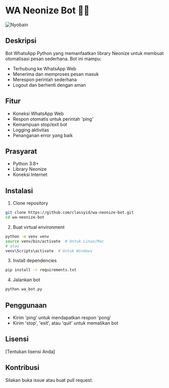# WA Neonize Bot 🤖📱

![Nyobain](https://blog.classy.id/upload/gambar_berita/2224d3d66e8e9aeff2ec9c5d2548db18_20250416111653.png)

## Deskripsi
Bot WhatsApp Python yang memanfaatkan library Neonize untuk membuat otomatisasi pesan sederhana. Bot ini mampu:
- Terhubung ke WhatsApp Web
- Menerima dan memproses pesan masuk
- Merespon perintah sederhana
- Logout dan berhenti dengan aman

## Fitur
- Koneksi WhatsApp Web
- Respon otomatis untuk perintah 'ping'
- Kemampuan stop/exit bot
- Logging aktivitas
- Penanganan error yang baik

## Prasyarat
- Python 3.8+
- Library Neonize
- Koneksi Internet

## Instalasi
1. Clone repository
```bash
git clone https://github.com/classyid/wa-neonize-bot.git
cd wa-neonize-bot
```

2. Buat virtual environment
```bash
python -m venv venv
source venv/bin/activate  # Untuk Linux/Mac
# atau
venv\Scripts\activate  # Untuk Windows
```

3. Install dependencies
```bash
pip install -r requirements.txt
```

4. Jalankan bot
```bash
python wa_bot.py
```

## Penggunaan
- Kirim 'ping' untuk mendapatkan respon 'pong'
- Kirim 'stop', 'exit', atau 'quit' untuk mematikan bot

## Lisensi
[Tentukan lisensi Anda]

## Kontribusi
Silakan buka issue atau buat pull request.
